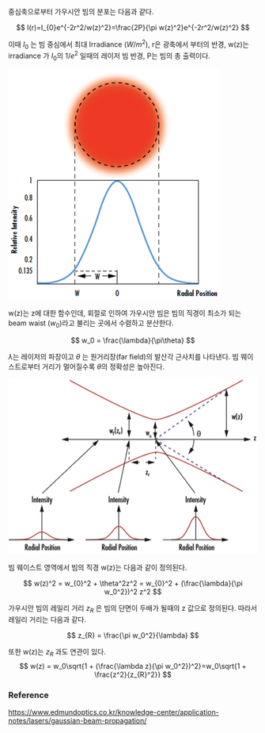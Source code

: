 중심축으로부터 가우시안 빔의 분포는 다음과 같다.

$$
I(r)=I_{0}e^{-2r^2/w(z)^2}=\frac{2P}{\pi w(z)^2}e^{-2r^2/w(z)^2}
$$

이때 $I_0$ 는 빔 중심에서 최대 Irradiance ($W/m^2$), r은 광축에서 부터의 반경, w(z)는 irradiance 가 $I_0$의 $1/e^2$ 일때의 레이저 빔 반경, P는 빔의 총 출력이다.

![gaussian-beam-propagation-fig-1](./gaussian-beam-propagation-fig-1.png)

w(z)는 z에 대한 함수인데, 회절로 인하여 가우시안 빔은 빔의 직경이 최소가 되는 beam waist ($w_0$)라고 불리는 곳에서 수렴하고 분산한다.

$$
w_0 = \frac{\lambda}{\pi\theta}
$$

$\lambda$는 레이저의 파장이고 $\theta$ 는 원거리장(far field)의 발산각 근사치를 나타낸다. 빔 웨이스트로부터 거리가 멀어질수록 $\theta$의 정확성은 높아진다.

![gaussian-beam-propagation-fig-2](./gaussian-beam-propagation-fig-2.png)

빔 웨이스트 영역에서 빔의 직경 w(z)는 다음과 같이 정의된다.

$$
w(z)^2 = w_{0}^2 + \theta^2z^2 = w_{0}^2 + (\frac{\lambda}{\pi w_0^2})^2 z^2
$$

가우시안 빔의 레일리 거리 $z_R$ 은 빔의 단면이 두배가 될때의 z 값으로 정의된다. 따라서 레일리 거리는 다음과 같다.

$$
z_{R} = \frac{\pi w_0^2}{\lambda}
$$

또한 w(z)는 $z_R$ 과도 연관이 있다.
$$
w(z) = w_0\sqrt{1 + (\frac{\lambda z}{\pi w_0^2})^2}=w_0\sqrt{1 + \frac{z^2}{z_{R}^2}}
$$

### Reference

https://www.edmundoptics.co.kr/knowledge-center/application-notes/lasers/gaussian-beam-propagation/